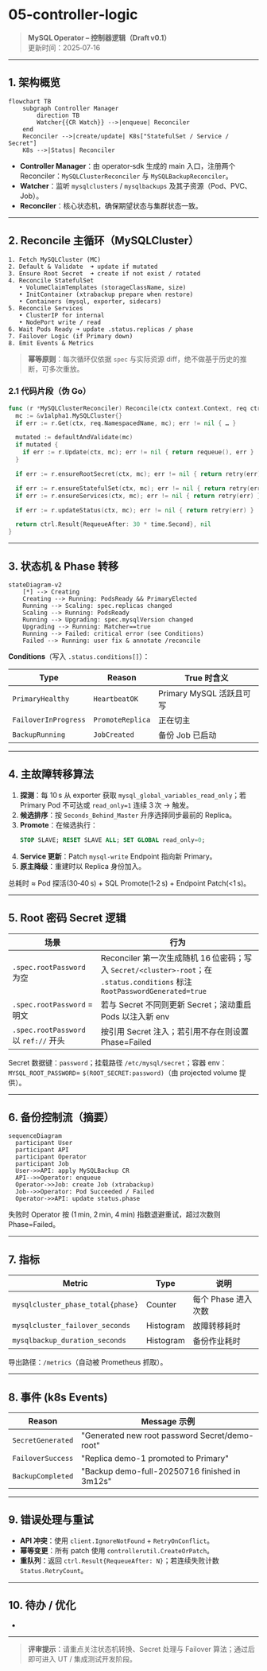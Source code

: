 # 05‑controller‑logic

> **MySQL Operator – 控制器逻辑（Draft v0.1）**\
> 更新时间：2025‑07‑16

---

## 1. 架构概览

```mermaid
flowchart TB
    subgraph Controller Manager
        direction TB
        Watcher{{CR Watch}} -->|enqueue| Reconciler
    end
    Reconciler -->|create/update| K8s["StatefulSet / Service / Secret"]
    K8s -->|Status| Reconciler
```

- **Controller Manager**：由 operator‑sdk 生成的 main 入口，注册两个 Reconciler：`MySQLClusterReconciler` 与 `MySQLBackupReconciler`。
- **Watcher**：监听 `mysqlclusters` / `mysqlbackups` 及其子资源（Pod、PVC、Job）。
- **Reconciler**：核心状态机，确保期望状态与集群状态一致。

---

## 2. Reconcile 主循环（MySQLCluster）

```text
1. Fetch MySQLCluster (MC)
2. Default & Validate  ➜ update if mutated
3. Ensure Root Secret  ➜ create if not exist / rotated
4. Reconcile StatefulSet
   • VolumeClaimTemplates (storageClassName, size)
   • InitContainer (xtrabackup prepare when restore)
   • Containers (mysql, exporter, sidecars)
5. Reconcile Services
   • ClusterIP for internal
   • NodePort write / read
6. Wait Pods Ready ➜ update .status.replicas / phase
7. Failover Logic (if Primary down)
8. Emit Events & Metrics
```

> **幂等原则**：每次循环仅依据 `spec` 与实际资源 diff，绝不做基于历史的推断，可多次重放。

### 2.1 代码片段（伪 Go）

```go
func (r *MySQLClusterReconciler) Reconcile(ctx context.Context, req ctrl.Request) (ctrl.Result, error) {
  mc := &v1alpha1.MySQLCluster{}
  if err := r.Get(ctx, req.NamespacedName, mc); err != nil { … }

  mutated := defaultAndValidate(mc)
  if mutated {
    if err := r.Update(ctx, mc); err != nil { return requeue(), err }
  }

  if err := r.ensureRootSecret(ctx, mc); err != nil { return retry(err) }

  if err := r.ensureStatefulSet(ctx, mc); err != nil { return retry(err) }
  if err := r.ensureServices(ctx, mc); err != nil { return retry(err) }

  if err := r.updateStatus(ctx, mc); err != nil { return retry(err) }

  return ctrl.Result{RequeueAfter: 30 * time.Second}, nil
}
```

---

## 3. 状态机 & Phase 转移

```mermaid
stateDiagram-v2
    [*] --> Creating
    Creating --> Running: PodsReady && PrimaryElected
    Running --> Scaling: spec.replicas changed
    Scaling --> Running: PodsReady
    Running --> Upgrading: spec.mysqlVersion changed
    Upgrading --> Running: Matcher==true
    Running --> Failed: critical error (see Conditions)
    Failed --> Running: user fix & annotate /reconcile
```

**Conditions**（写入 `.status.conditions[]`）：

| Type                 | Reason           | True 时含义            |
| -------------------- | ---------------- | ------------------- |
| `PrimaryHealthy`     | `HeartbeatOK`    | Primary MySQL 活跃且可写 |
| `FailoverInProgress` | `PromoteReplica` | 正在切主                |
| `BackupRunning`      | `JobCreated`     | 备份 Job 已启动          |

---

## 4. 主故障转移算法

1. **探测**：每 10 s 从 exporter 获取 `mysql_global_variables_read_only`；若 Primary Pod 不可达或 `read_only=1` 连续 3 次 → 触发。
2. **候选排序**：按 `Seconds_Behind_Master` 升序选择同步最前的 Replica。
3. **Promote**：在候选执行：
   ```sql
   STOP SLAVE; RESET SLAVE ALL; SET GLOBAL read_only=0;
   ```
4. **Service 更新**：Patch `mysql-write` Endpoint 指向新 Primary。
5. **原主降级**：重建时以 Replica 身份加入。

总耗时 ≈ Pod 探活(30‑40 s) + SQL Promote(1‑2 s) + Endpoint Patch(<1 s)。

---

## 5. Root 密码 Secret 逻辑

| 场景                                 | 行为                                                                                                          |
| ---------------------------------- | ----------------------------------------------------------------------------------------------------------- |
| `.spec.rootPassword` 为空            | Reconciler 第一次生成随机 16 位密码；写入 `Secret/<cluster>-root`；在 `.status.conditions` 标注 `RootPasswordGenerated=true` |
| `.spec.rootPassword` = 明文          | 若与 Secret 不同则更新 Secret；滚动重启 Pods 以注入新 env                                                                   |
| `.spec.rootPassword` 以 `ref://` 开头 | 按引用 Secret 注入；若引用不存在则设置 Phase=Failed                                                                        |

Secret 数据键：`password`；挂载路径 `/etc/mysql/secret`；容器 env：`MYSQL_ROOT_PASSWORD`= `$(ROOT_SECRET:password)`（由 projected volume 提供）。

---

## 6. 备份控制流（摘要）

```mermaid
sequenceDiagram
  participant User
  participant API
  participant Operator
  participant Job
  User->>API: apply MySQLBackup CR
  API-->>Operator: enqueue
  Operator->>Job: create Job (xtrabackup)
  Job-->>Operator: Pod Succeeded / Failed
  Operator->>API: update status.phase
```

失败时 Operator 按 (1 min, 2 min, 4 min) 指数退避重试，超过次数则 Phase=Failed。

---

## 7. 指标

| Metric                            | Type      | 说明            |
| --------------------------------- | --------- | ------------- |
| `mysqlcluster_phase_total{phase}` | Counter   | 每个 Phase 进入次数 |
| `mysqlcluster_failover_seconds`   | Histogram | 故障转移耗时        |
| `mysqlbackup_duration_seconds`    | Histogram | 备份作业耗时        |

导出路径：`/metrics`（自动被 Prometheus 抓取）。

---

## 8. 事件 (k8s Events)

| Reason            | Message 示例                                     |
| ----------------- | ---------------------------------------------- |
| `SecretGenerated` | "Generated new root password Secret/demo-root" |
| `FailoverSuccess` | "Replica demo-1 promoted to Primary"           |
| `BackupCompleted` | "Backup demo-full-20250716 finished in 3m12s"  |

---

## 9. 错误处理与重试

- **API 冲突**：使用 `client.IgnoreNotFound` + `RetryOnConflict`。
- **幂等变更**：所有 patch 使用 `controllerutil.CreateOrPatch`。
- **重队列**：返回 `ctrl.Result{RequeueAfter: N}`；若连续失败计数 `Status.RetryCount`。

---

## 10. 待办 / 优化

-

---

> **评审提示**：请重点关注状态机转换、Secret 处理与 Failover 算法；通过后即可进入 UT / 集成测试开发阶段。


